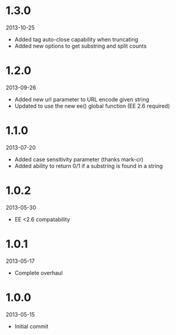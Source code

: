 # 1.3.0

2013-10-25

- Added tag auto-close capability when truncating
- Added new options to get substring and split counts

# 1.2.0

2013-09-26

- Added new url parameter to URL encode given string
- Updated to use the new ee() global function (EE 2.6 required)

# 1.1.0

2013-07-20

- Added case sensitivity parameter (thanks mark-cr)
- Added ability to return 0/1 if a substring is found in a string

# 1.0.2

2013-05-30

- EE <2.6 compatability

# 1.0.1

2013-05-17

- Complete overhaul

# 1.0.0

2013-05-15

- Initial commit